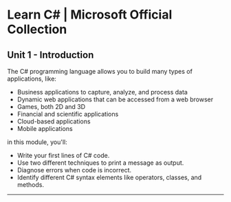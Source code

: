 # Learn C# | Microsoft Official Collection

## Unit 1 - Introduction

The C# programming language allows you to build many types of applications, like:

  - Business applications to capture, analyze, and process data
  - Dynamic web applications that can be accessed from a web browser
  - Games, both 2D and 3D
  - Financial and scientific applications
  - Cloud-based applications
  - Mobile applications

in this module, you'll:

  - Write your first lines of C# code.
  - Use two different techniques to print a message as output.
  - Diagnose errors when code is incorrect.
  - Identify different C# syntax elements like operators, classes, and methods.


---



